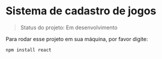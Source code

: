 <h1>Sistema de cadastro de jogos</h1>

>Status do projeto: Em desenvolvimento

Para rodar esse projeto em sua máquina, por favor digite:

```
npm install react
```
